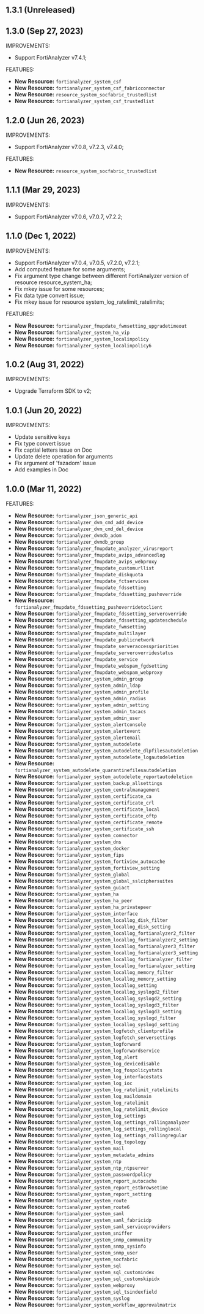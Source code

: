 ## 1.3.1 (Unreleased)

## 1.3.0 (Sep 27, 2023)

IMPROVEMENTS:

* Support FortiAnalyzer v7.4.1;

FEATURES:

* **New Resource:** `fortianalyzer_system_csf`
* **New Resource:** `fortianalyzer_system_csf_fabricconnector`
* **New Resource:** `resource_system_socfabric_trustedlist`
* **New Resource:** `fortianalyzer_system_csf_trustedlist`

## 1.2.0 (Jun 26, 2023)

IMPROVEMENTS:

* Support FortiAnalyzer v7.0.8, v7.2.3, v7.4.0;

FEATURES:

* **New Resource:** `resource_system_socfabric_trustedlist`

## 1.1.1 (Mar 29, 2023)

IMPROVEMENTS:

* Support FortiAnalyzer v7.0.6, v7.0.7, v7.2.2;

## 1.1.0 (Dec 1, 2022)

IMPROVEMENTS:

* Support FortiAnalyzer v7.0.4, v7.0.5, v7.2.0, v7.2.1;
* Add computed feature for some arguments;
* Fix argument type change between different FortiAnalyzer version of resource resource_system_ha;
* Fix mkey issue for some resources; 
* Fix data type convert issue;
* Fix mkey issue for resource system_log_ratelimit_ratelimits;

FEATURES:

* **New Resource:** `fortianalyzer_fmupdate_fwmsetting_upgradetimeout`
* **New Resource:** `fortianalyzer_system_ha_vip`
* **New Resource:** `fortianalyzer_system_localinpolicy`
* **New Resource:** `fortianalyzer_system_localinpolicy6`

## 1.0.2 (Aug 31, 2022)

IMPROVEMENTS:

* Upgrade Terraform SDK to v2;

## 1.0.1 (Jun 20, 2022)

IMPROVEMENTS:

* Update sensitive keys
* Fix type convert issue
* Fix captial letters issue on Doc
* Update delete operation for arguments
* Fix argument of 'fazadom' issue
* Add examples in Doc

## 1.0.0 (Mar 11, 2022)

FEATURES:

* **New Resource:** `fortianalyzer_json_generic_api`
* **New Resource:** `fortianalyzer_dvm_cmd_add_device`
* **New Resource:** `fortianalyzer_dvm_cmd_del_device`
* **New Resource:** `fortianalyzer_dvmdb_adom`
* **New Resource:** `fortianalyzer_dvmdb_group`
* **New Resource:** `fortianalyzer_fmupdate_analyzer_virusreport`
* **New Resource:** `fortianalyzer_fmupdate_avips_advancedlog`
* **New Resource:** `fortianalyzer_fmupdate_avips_webproxy`
* **New Resource:** `fortianalyzer_fmupdate_customurllist`
* **New Resource:** `fortianalyzer_fmupdate_diskquota`
* **New Resource:** `fortianalyzer_fmupdate_fctservices`
* **New Resource:** `fortianalyzer_fmupdate_fdssetting`
* **New Resource:** `fortianalyzer_fmupdate_fdssetting_pushoverride`
* **New Resource:** `fortianalyzer_fmupdate_fdssetting_pushoverridetoclient`
* **New Resource:** `fortianalyzer_fmupdate_fdssetting_serveroverride`
* **New Resource:** `fortianalyzer_fmupdate_fdssetting_updateschedule`
* **New Resource:** `fortianalyzer_fmupdate_fwmsetting`
* **New Resource:** `fortianalyzer_fmupdate_multilayer`
* **New Resource:** `fortianalyzer_fmupdate_publicnetwork`
* **New Resource:** `fortianalyzer_fmupdate_serveraccesspriorities`
* **New Resource:** `fortianalyzer_fmupdate_serveroverridestatus`
* **New Resource:** `fortianalyzer_fmupdate_service`
* **New Resource:** `fortianalyzer_fmupdate_webspam_fgdsetting`
* **New Resource:** `fortianalyzer_fmupdate_webspam_webproxy`
* **New Resource:** `fortianalyzer_system_admin_group`
* **New Resource:** `fortianalyzer_system_admin_ldap`
* **New Resource:** `fortianalyzer_system_admin_profile`
* **New Resource:** `fortianalyzer_system_admin_radius`
* **New Resource:** `fortianalyzer_system_admin_setting`
* **New Resource:** `fortianalyzer_system_admin_tacacs`
* **New Resource:** `fortianalyzer_system_admin_user`
* **New Resource:** `fortianalyzer_system_alertconsole`
* **New Resource:** `fortianalyzer_system_alertevent`
* **New Resource:** `fortianalyzer_system_alertemail`
* **New Resource:** `fortianalyzer_system_autodelete`
* **New Resource:** `fortianalyzer_system_autodelete_dlpfilesautodeletion`
* **New Resource:** `fortianalyzer_system_autodelete_logautodeletion`
* **New Resource:** `fortianalyzer_system_autodelete_quarantinefilesautodeletion`
* **New Resource:** `fortianalyzer_system_autodelete_reportautodeletion`
* **New Resource:** `fortianalyzer_system_backup_allsettings`
* **New Resource:** `fortianalyzer_system_centralmanagement`
* **New Resource:** `fortianalyzer_system_certificate_ca`
* **New Resource:** `fortianalyzer_system_certificate_crl`
* **New Resource:** `fortianalyzer_system_certificate_local`
* **New Resource:** `fortianalyzer_system_certificate_oftp`
* **New Resource:** `fortianalyzer_system_certificate_remote`
* **New Resource:** `fortianalyzer_system_certificate_ssh`
* **New Resource:** `fortianalyzer_system_connector`
* **New Resource:** `fortianalyzer_system_dns`
* **New Resource:** `fortianalyzer_system_docker`
* **New Resource:** `fortianalyzer_system_fips`
* **New Resource:** `fortianalyzer_system_fortiview_autocache`
* **New Resource:** `fortianalyzer_system_fortiview_setting`
* **New Resource:** `fortianalyzer_system_global`
* **New Resource:** `fortianalyzer_system_global_sslciphersuites`
* **New Resource:** `fortianalyzer_system_guiact`
* **New Resource:** `fortianalyzer_system_ha`
* **New Resource:** `fortianalyzer_system_ha_peer`
* **New Resource:** `fortianalyzer_system_ha_privatepeer`
* **New Resource:** `fortianalyzer_system_interface`
* **New Resource:** `fortianalyzer_system_locallog_disk_filter`
* **New Resource:** `fortianalyzer_system_locallog_disk_setting`
* **New Resource:** `fortianalyzer_system_locallog_fortianalyzer2_filter`
* **New Resource:** `fortianalyzer_system_locallog_fortianalyzer2_setting`
* **New Resource:** `fortianalyzer_system_locallog_fortianalyzer3_filter`
* **New Resource:** `fortianalyzer_system_locallog_fortianalyzer3_setting`
* **New Resource:** `fortianalyzer_system_locallog_fortianalyzer_filter`
* **New Resource:** `fortianalyzer_system_locallog_fortianalyzer_setting`
* **New Resource:** `fortianalyzer_system_locallog_memory_filter`
* **New Resource:** `fortianalyzer_system_locallog_memory_setting`
* **New Resource:** `fortianalyzer_system_locallog_setting`
* **New Resource:** `fortianalyzer_system_locallog_syslogd2_filter`
* **New Resource:** `fortianalyzer_system_locallog_syslogd2_setting`
* **New Resource:** `fortianalyzer_system_locallog_syslogd3_filter`
* **New Resource:** `fortianalyzer_system_locallog_syslogd3_setting`
* **New Resource:** `fortianalyzer_system_locallog_syslogd_filter`
* **New Resource:** `fortianalyzer_system_locallog_syslogd_setting`
* **New Resource:** `fortianalyzer_system_logfetch_clientprofile`
* **New Resource:** `fortianalyzer_system_logfetch_serversettings`
* **New Resource:** `fortianalyzer_system_logforward`
* **New Resource:** `fortianalyzer_system_logforwardservice`
* **New Resource:** `fortianalyzer_system_log_alert`
* **New Resource:** `fortianalyzer_system_log_devicedisable`
* **New Resource:** `fortianalyzer_system_log_fospolicystats`
* **New Resource:** `fortianalyzer_system_log_interfacestats`
* **New Resource:** `fortianalyzer_system_log_ioc`
* **New Resource:** `fortianalyzer_system_log_ratelimit_ratelimits`
* **New Resource:** `fortianalyzer_system_log_maildomain`
* **New Resource:** `fortianalyzer_system_log_ratelimit`
* **New Resource:** `fortianalyzer_system_log_ratelimit_device`
* **New Resource:** `fortianalyzer_system_log_settings`
* **New Resource:** `fortianalyzer_system_log_settings_rollinganalyzer`
* **New Resource:** `fortianalyzer_system_log_settings_rollinglocal`
* **New Resource:** `fortianalyzer_system_log_settings_rollingregular`
* **New Resource:** `fortianalyzer_system_log_topology`
* **New Resource:** `fortianalyzer_system_mail`
* **New Resource:** `fortianalyzer_system_metadata_admins`
* **New Resource:** `fortianalyzer_system_ntp`
* **New Resource:** `fortianalyzer_system_ntp_ntpserver`
* **New Resource:** `fortianalyzer_system_passwordpolicy`
* **New Resource:** `fortianalyzer_system_report_autocache`
* **New Resource:** `fortianalyzer_system_report_estbrowsetime`
* **New Resource:** `fortianalyzer_system_report_setting`
* **New Resource:** `fortianalyzer_system_route`
* **New Resource:** `fortianalyzer_system_route6`
* **New Resource:** `fortianalyzer_system_saml`
* **New Resource:** `fortianalyzer_system_saml_fabricidp`
* **New Resource:** `fortianalyzer_system_saml_serviceproviders`
* **New Resource:** `fortianalyzer_system_sniffer`
* **New Resource:** `fortianalyzer_system_snmp_community`
* **New Resource:** `fortianalyzer_system_snmp_sysinfo`
* **New Resource:** `fortianalyzer_system_snmp_user`
* **New Resource:** `fortianalyzer_system_socfabric`
* **New Resource:** `fortianalyzer_system_sql`
* **New Resource:** `fortianalyzer_system_sql_customindex`
* **New Resource:** `fortianalyzer_system_sql_customskipidx`
* **New Resource:** `fortianalyzer_system_webproxy`
* **New Resource:** `fortianalyzer_system_sql_tsindexfield`
* **New Resource:** `fortianalyzer_system_syslog`
* **New Resource:** `fortianalyzer_system_workflow_approvalmatrix`